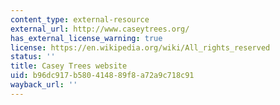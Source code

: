 ```yaml
---
content_type: external-resource
external_url: http://www.caseytrees.org/
has_external_license_warning: true
license: https://en.wikipedia.org/wiki/All_rights_reserved
status: ''
title: Casey Trees website
uid: b96dc917-b580-4148-89f8-a72a9c718c91
wayback_url: ''
---
```

